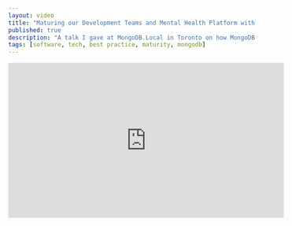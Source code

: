 ```yaml
---
layout: video
title: "Maturing our Development Teams and Mental Health Platform with MongoDB Atlas"
published: true
description: "A talk I gave at MongoDB.Local in Toronto on how MongoDB Atlas helped me and my team mature our software engineering practices."
tags: [software, tech, best practice, maturity, mongodb]
---
```

<iframe width="560" height="315" src="https://www.youtube.com/embed/NgrJt1b3KX0?si=2R-woEDfl1imtZ8G" title="YouTube video player" frameborder="0" allow="accelerometer; autoplay; clipboard-write; encrypted-media; gyroscope; picture-in-picture; web-share" referrerpolicy="strict-origin-when-cross-origin" allowfullscreen></iframe>